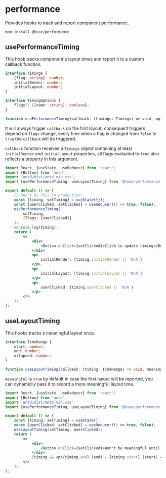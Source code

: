 # performance

Provides hooks to track and report component performance.

```shell
npm install @huse/performance
```

## usePerformanceTiming

This hook tracks component's layout times and report it to a custom callback function.

```typescript
interface Timings {
    [flag: string]: number;
    initialRender: number;
    initialLayout: number;
}

interface TimingOptions {
    flags?: {[name: string]: boolean};
}

function usePerformanceTiming(callback: (timings: Timings) => void, options?: TimingOptions): void
```

It will always trigger `callback` on the first layout, consequent triggers depend on `flags` change,
every time when a flag is changed from `false` to `true` the `callback` will be triggered.

`callback` function receives a `Timings` object containing at least `initialRender` and `initialLayout` properties,
all flags evaluated to `true` also reflects a property in this argument.

```jsx
import React, {useState, useReducer} from 'react';
import {Button} from 'antd';
import 'antd/dist/antd.min.css';
import {usePerformanceTiming, useLayoutTiming} from '@huse/performance';

export default () => {
    // Don't do this in production!
    const [timing, setTiming] = useState({});
    const [userClicked, setClicked] = useReducer(() => true, false);
    usePerformanceTiming(
        setTiming,
        {flags: {userClicked}}
    );
    console.log(timing);
    return (
        <>
            <div>
                <Button onClick={setClicked}>Click to update timing</Button>
            </div>
            <p>
                initialRender: {timing.initialRender || 'N/A'}
            </p>
            <p>
                initialLayout: {timing.initialLayout || 'N/A'}
            </p>
            <p>
                userClicked: {timing.userClicked || 'N/A'}
            </p>
        </>
    );
};
```

## useLayoutTiming

This hooks tracks a meaningful layout once.

```typescript
interface TimeRange {
    start: number;
    end: number;
    ellapsed: number;
}

function useLayoutTiming(callback: (timing: TimeRange) => void, meaningful?: boolean): void
```

`meaningful` is `true` by default in case the first layout will be reported,
you can dynamiclly pass it to record a more meaningful layout time.

```jsx
import React, {useState, useReducer} from 'react';
import {Button} from 'antd';
import 'antd/dist/antd.min.css';
import {usePerformanceTiming, useLayoutTiming} from '@huse/performance';

export default () => {
    const [timing, setTiming] = useState();
    const [userClicked, setClicked] = useReducer(() => true, false);
    useLayoutTiming(setTiming, userClicked);
    return (
        <>
            <div>
                <Button onClick={setClicked}>Won't be meaningful until you click here</Button>
            </div>
            {timing && <p>{timing.end} (end) - {timing.start} (start) = {timing.ellapsed} (ellapsed)</p>}
        </>
    );
};
```
